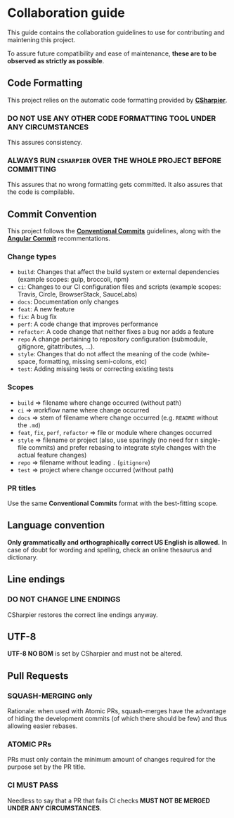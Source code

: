 # Collaboration guide

This guide contains the collaboration guidelines to use
for contributing and maintening this project.

To assure future compatibility and ease of maintenance,
**these are to be observed as strictly as possible**.

## Code Formatting

This project relies on the automatic code formatting
provided by **[CSharpier](https://csharpier.com/)**.

### DO NOT USE ANY OTHER CODE FORMATTING TOOL UNDER ANY CIRCUMSTANCES

This assures consistency.

### ALWAYS RUN `CSHARPIER` OVER THE WHOLE PROJECT BEFORE COMMITTING

This assures that no wrong formatting gets committed.
It also assures that the code is compilable.

## Commit Convention

This project follows the **[Conventional Commits](https://www.conventionalcommits.org/en/v1.0.0/)** guidelines,
along with the **[Angular Commit](https://github.com/angular/angular/blob/22b96b9/CONTRIBUTING.md#-commit-message-guidelines)** recommentations.

### Change types

* `build`: Changes that affect the build system or external dependencies (example scopes: gulp, broccoli, npm)
* `ci`: Changes to our CI configuration files and scripts (example scopes: Travis, Circle, BrowserStack, SauceLabs)
* `docs`: Documentation only changes
* `feat`: A new feature
* `fix`: A bug fix
* `perf`: A code change that improves performance
* `refactor`: A code change that neither fixes a bug nor adds a feature
* `repo` A change pertaining to repository configuration (submodule, gitignore, gitattributes, ...).
* `style`: Changes that do not affect the meaning of the code (white-space, formatting, missing semi-colons, etc)
* `test`: Adding missing tests or correcting existing tests

### Scopes

* `build` => filename where change occurred (without path)
* `ci` => workflow name where change occurred
* `docs` => stem of filename where change occurred (e.g. `README` without the `.md`)
* `feat`, `fix`, `perf`, `refactor` => file or module where changes occurred
* `style` => filename or project (also, use sparingly (no need for n single-file commits)
  and prefer rebasing to integrate style changes with the actual feature changes)
* `repo` => filename without leading `.` (`gitignore`)
* `test` => project where change occurred (without path)

### PR titles

Use the same **Conventional Commits** format with the best-fitting scope.

## Language convention

**Only grammatically and orthographically correct US English is allowed.**
In case of doubt for wording and spelling, check an online thesaurus and dictionary.

## Line endings

### DO NOT CHANGE LINE ENDINGS

CSharpier restores the correct line endings anyway.

## UTF-8

**UTF-8 NO BOM** is set by CSharpier and must not be altered.

## Pull Requests

### SQUASH-MERGING only

Rationale: when used with Atomic PRs, squash-merges have the advantage of hiding the development commits
(of which there should be few) and thus allowing easier rebases.

### ATOMIC PRs

PRs must only contain the minimum amount of changes required for the purpose set by the PR title.

### CI MUST PASS

Needless to say that a PR that fails CI checks **MUST NOT BE MERGED UNDER ANY CIRCUMSTANCES**.
